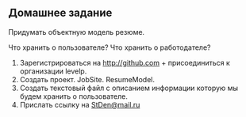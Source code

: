 Домашнее задание 
----------------

Придумать объектную модель резюме.

Что хранить о пользователе?
Что хранить о работодателе?

1. Зарегистрироваться на http://github.com + присоединиться к организации levelp.
2. Создать проект. JobSite. ResumeModel.
3. Создать текстовый файл с описанием информации
которую мы будем хранить о пользователе.
4. Прислать ссылку на StDen@mail.ru




